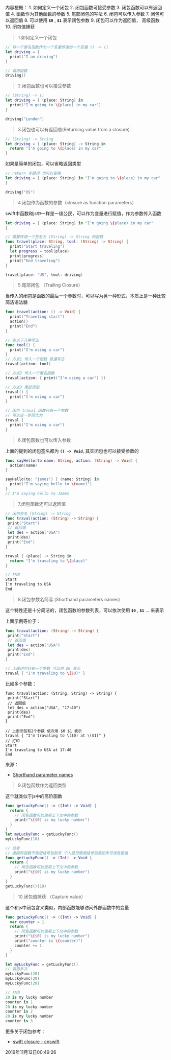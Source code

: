 内容梗概：
    1. 如何定义一个闭包
    2. 闭包函数可接受参数
    3. 闭包函数可以有返回值
    4. 函数作为其他函数的参数
    5. 尾部闭包的写法
    6. 闭包可以传入参数
    7. 闭包可以返回值
    8. 可以使用 **`$0`** , **`$1`**  表示闭包参数
    9. 闭包可以作为返回值， 高级函数
    10. 闭包值捕获

> 1.如何定义一个闭包

```swift
// 将一个匿名函数作为一个变量传递给一个变量 () -> ()
let driving = {
  print("I am driving")
}

// 调用函数
driving()
```

> 2.闭包函数也可以接受参数

```swift
// (String) -> ()
let driving = { (place: String) in
  print("I'm going to \(place) in my car")
}

driving("London")
```

> 3.闭包也可以有返回值(Returning value from a closure)

```swift
// (String) -> String
let driving = { (place: String) -> String in
  return "I'm going to \(place) in my car"
}
```

如果是简单的闭包，可以省略返回类型
```swift
// return 关键词 也可以省略
let driving = { (place: String) in "I'm going to \(place) in my car"
}

driving("US")
```


> 4.闭包作为函数的参数（closure as function parameters）

swift中函数和js中一样是一级公民，可以作为变量进行赋值，作为参数传入函数

```swift
let driving = { (place: String) in "I'm going \(place) in my car"
}

// 需要传递一个签名为 (String) -> String 的函数
func travel(place: String, tool: (String) -> String) {
  print("Start traveling")
  let progress = tool(place)
  print(progress)
  print("End traveling")
}

travel(place: "US", tool: driving)
```

> 5.尾部闭包 （Trailing Closure）

当传入的闭包是函数的最后一个参数时，可以写为另一种形式，本质上是一种比较简洁语法糖

```swift
func travel(action: () -> Void) {
  print("Traveling start")
  action()
  print("End")
}

// 有以下几种写法
func tool() {
  print("I'm using a car")
}
// 方式1 传入一个函数 普通写法
traval(action: tool)

// 方式2 传入一个匿名函数
traval(action: { print("I'm using a car") })

// 方式3 尾部闭包
traval() {
  print("I'm using a car")
}

// 因为 traval 函数只有一个参数
// 可以进一步简化为
traval {
  print("I'm using a car")
}
```


> 6.闭包函数也可以传入参数

上面的提到的闭包签名都为 **`() -> Void`**, 其实闭包也可以接受参数的

```swift
func sayHello(to name: String, action: (String) -> Void) {
  action(name)
}

sayHello(to: "james") { (name: String) in 
  print("I'm saying hello to \(name)")
}
// I'm saying hello to James
```


> 7.闭包函数还可以返回值

```swift
// 闭包签名 (String) -> String
func traval(action: (String) -> String) {
 print("Start")
 // 返回值
 let des = action("USA")
 print(des)
 print("End")
}

traval { (place) -> String in
  return "I'm travaling to \(place)"
}

// 打印
Start
I'm traveling to USA
End
```

> 8.闭包参数名简写 (Shorthand parameters names)

这个特性还是十分简洁的，闭包函数的参数列表，可以依次使用 **`$0`** , **`$1`** ... 来表示

上面示例等价于：
```swift
func traval(action: (String) -> String) {
 print("Start")
 // 返回值
 let des = action("USA")
 print(des)
 print("End")
}

// 上面闭包只有一个参数 可以用 $0 表示
traval { "I'm travaling to \($0)" }
```


比如多个参数：
```
func traval(action: (String, String) -> String) {
 print("Start")
 // 返回值
 let des = action("USA", "17:40")
 print(des)
 print("End")
}

// 上面闭包有2个参数 依次用 $0 $1 表示
traval { "I'm travaling to \($0) at \($1)" }
// 打印
Start
I'm traveling to USA at 17:40
End
```

来源：
  - [Shorthand parameter names](https://www.hackingwithswift.com/sixty/6/8/shorthand-parameter-names)


> 9.闭包函数作为返回类型

这个就类似于js中的高阶函数
```swift
func getLuckyFunc() -> ((Int) -> Void) {
  return {
    // 闭包函数可以使用上下文中的参数
    print("\($0) is my lucky number")
  }
}
let myLuckyFunc = getLuckyFunc()
myLuckyFunc(18)

// 或者
// 返回的函数不使用括号包起来 个人感觉使用括号包裹起来可读性更强
func getLuckyFunc() -> (Int) -> Void {
  return {
    // 闭包函数可以使用上下文中的参数
    print("\($0) is my lucky number")
  }
}
getLuckyFunc()(18)
```

> 10.闭包值捕获 （Capture value）

这个和js中闭包含义类似，内部函数能够访问外部函数中的变量
```swift
func getLuckyFunc() -> ((Int) -> Void) {
  var counter = 1
  return {
    // 闭包函数可以使用上下文中的参数
    print("\($0) is my lucky number")
    print("counter is \(counter)")
    counter += 1
  }
}

let myLuckyFunc = getLuckyFunc()
// 调用多次
myLuckyFunc(20)
myLuckyFunc(20)
myLuckyFunc(20)

// 打印
20 is my lucky number
counter is 1
20 is my lucky number
counter is 2
20 is my lucky number
counter is 3
```



更多关于闭包参考：

- [swift closure - cnswift](https://www.cnswift.org/closures)

2019年11月12日00:49:26